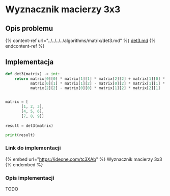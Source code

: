 # Wyznacznik macierzy 3x3

## Opis problemu

{% content-ref url="../../../../algorithms/matrix/det3.md" %}
[det3.md](../../../../algorithms/matrix/det3.md)
{% endcontent-ref %}

## Implementacja

```python
def det3(matrix) -> int:
    return matrix[0][0] * matrix[1][1] * matrix[2][2] + matrix[1][0] * matrix[2][1] * matrix[0][2] + matrix[2][0] * \
           matrix[0][1] * matrix[1][2] - matrix[0][2] * matrix[1][1] * matrix[2][0] - matrix[0][1] * matrix[1][0] * \
           matrix[2][2] - matrix[0][0] * matrix[1][2] * matrix[2][1]


matrix = [
       [1, 2, 3], 
       [4, 5, 6], 
       [7, 8, 9]]
       
result = det3(matrix)

print(result)
```

### Link do implementacji

{% embed url="https://ideone.com/tc3XAb" %}
Wyznacznik macierzy 3x3
{% endembed %}

### Opis implementacji

TODO
